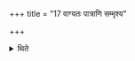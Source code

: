 +++
title = "17 वाग्यतः पात्राणि सम्मृश्य"

+++

<details><summary>थिते</summary>

वाग्यतः पात्राणि सम्मृश्य प्रोक्षणीः संस्कृत्य ब्रह्माणमामन्त्र्य पात्राणि प्रोक्षति १७
</details>
